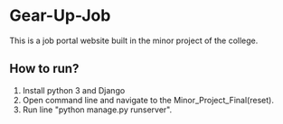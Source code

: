 # Gear-Up-Job
This is a job portal website built in the minor project of the college.

## How to run?
1. Install python 3 and Django
2. Open command line and navigate to the Minor_Project_Final(reset).
3. Run line "python manage.py runserver".
